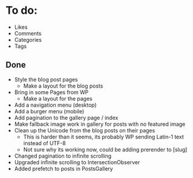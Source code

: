 # To do:

- Likes
- Comments
- Categories
- Tags

## Done

- Style the blog post pages
    - Make a layout for the blog posts
- Bring in some Pages from WP
    - Make a layout for the pages
- Add a navigation menu (desktop)
- Add a burger menu (mobile)
- Add pagination to the gallery page / index
- Make fallback image work in gallery for posts with no featured image
- Clean up the Unicode from the blog posts on their pages
    - This is harder than it seems, its probably WP sending Latin-1 text instead of UTF-8
    - Not sure why its working now, could be adding prerender to [slug]
- Changed pagination to infinite scrolling
- Upgraded infinite scrolling to IntersectionObserver
- Added prefetch to posts in PostsGallery